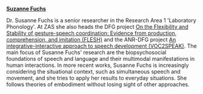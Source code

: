 [**Suzanne Fuchs**](https://www.leibniz-zas.de/en/people/details/fuchs-susanne/susanne-fuchs)

Dr. Susanne Fuchs is a senior researcher in the Research Area 1 'Laboratory Phonology'. At ZAS she also heads the DFG project [On the Flexibility and Stability of gesture-speech coordination: Evidence from production, comprehension, and imitation (FLESH)](https://www.leibniz-zas.de/en/research/research-areas/laboratory-phonology/flesh) and the ANR-DFG project [An integrative-interactive approach to speech development (VOC2SPEAK)](https://www.leibniz-zas.de/en/research/research-areas/laboratory-phonology/voc2speak).
The main focus of Susanne Fuchs' research are the biopsychosocial foundations of speech and language and their multimodal manifestations in human interactions. In more recent works, Susanne Fuchs is increasingly considering the situational context, such as simultaneous speech and movement, and she tries to apply her results to everyday situations. She follows theories of embodiment without losing sight of other approaches.
